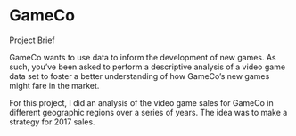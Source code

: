# GameCo

Project Brief

GameCo wants to use data to inform the development of new games. 
As such, you’ve been asked to perform a descriptive analysis of a video 
game data set to foster a better understanding of how GameCo’s new games 
might fare in the market.

For this project, I did an analysis of the video game sales for GameCo in different geographic regions over a series of years. The idea was to make a strategy for 2017 sales.